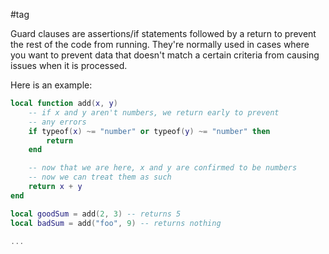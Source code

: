 #tag

Guard clauses are assertions/if statements followed by a return to prevent the rest of the code from running. They're normally used in cases where you want to prevent data that doesn't match a certain criteria from causing issues when it is processed.

Here is an example:
```lua
local function add(x, y)
	-- if x and y aren't numbers, we return early to prevent
	-- any errors
    if typeof(x) ~= "number" or typeof(y) ~= "number" then
        return
    end

    -- now that we are here, x and y are confirmed to be numbers
	-- now we can treat them as such
    return x + y
end

local goodSum = add(2, 3) -- returns 5
local badSum = add("foo", 9) -- returns nothing

...
```